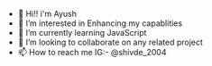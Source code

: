 - 👋 Hi!! i'm Ayush
- 👀 I’m interested in Enhancing my capablities
- 🌱 I’m currently learning JavaScript
- 💞️ I’m looking to collaborate on any related project
- 📫 How to reach me IG:- @shivde_2004

<!---
Gemini2705/Gemini2705 is a ✨ special ✨ repository because its `README.md` (this file) appears on your GitHub profile.
You can click the Preview link to take a look at your changes.
--->
